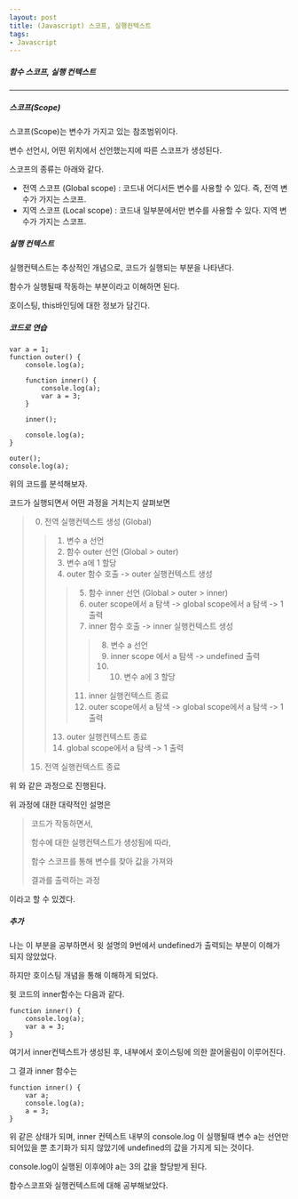 ```yaml
---
layout: post
title: (Javascript) 스코프, 실행컨텍스트
tags:
- Javascript
---
```


##### 함수 스코프, 실행 컨텍스트

---



##### 스코프(Scope)



스코프(Scope)는 변수가 가지고 있는 참조범위이다. 

변수 선언시, 어떤 위치에서 선언했는지에 따른 스코프가 생성된다.

스코프의 종류는 아래와 같다.



* 전역 스코프 (Global scope) : 코드내 어디서든 변수를 사용할 수 있다. 즉, 전역 변수가 가지는 스코프.
* 지역 스코프  (Local scope) : 코드내 일부분에서만 변수를 사용할 수 있다. 지역 변수가 가지는 스코프.



##### 실행 컨텍스트



실행컨텍스트는 추상적인 개념으로, 코드가 실행되는 부분을 나타낸다.

함수가 실행될때 작동하는 부분이라고 이해하면 된다.

호이스팅, this바인딩에 대한 정보가 담긴다.



##### 코드로 연습

```
var a = 1;
function outer() {
    console.log(a);
    
    function inner() {
        console.log(a);
        var a = 3;
    }
    
    inner();
    
    console.log(a);
}

outer();
console.log(a);
```

위의 코드를 분석해보자.



코드가 실행되면서 어떤 과정을 거치는지 살펴보면



>0. 전역 실행컨텍스트 생성 (Global)
>
>> 1. 변수 a 선언
>> 2. 함수 outer 선언 (Global > outer)
>> 3. 변수 a에 1 할당
>> 4. outer 함수 호출 -> outer 실행컨텍스트 생성
>>
>> > 5. 함수 inner 선언 (Global > outer > inner)
>> > 6. outer scope에서 a 탐색 -> global scope에서 a 탐색 -> 1 출력
>> > 7. inner 함수 호출 -> inner 실행컨텍스트 생성
>> >
>> > > 8. 변수 a 선언
>> > > 9. inner scope 에서 a 탐색 -> undefined 출력
>> > > 10. 10. 변수 a에 3 할당
>> >
>> > 11. inner 실행컨텍스트 종료
>> > 12. outer scope에서 a 탐색 -> global scope에서 a 탐색 -> 1 출력
>>
>> 13. outer 실행컨텍스트 종료
>> 14. global scope에서 a 탐색 -> 1 출력
>
>15. 전역 실행컨텍스트 종료



위 와 같은 과정으로 진행된다.

위 과정에 대한 대략적인 설명은

>코드가 작동하면서, 
>
>함수에 대한 실행컨텍스트가 생성됨에 따라,
>
>함수 스코프를 통해 변수를 찾아 값을 가져와
>
>결과를 출력하는 과정

이라고 할 수 있겠다.



##### 추가

나는 이 부분을 공부하면서 윗 설명의 9번에서 undefined가 출력되는 부분이 이해가 되지 않았었다.

하지만 호이스팅 개념을 통해 이해하게 되었다.

윗 코드의 inner함수는 다음과 같다.

```
function inner() {
    console.log(a);
    var a = 3;
}
```

여기서 inner컨텍스트가 생성된 후, 내부에서 호이스팅에 의한 끌어올림이 이루어진다. 

그 결과 inner 함수는

```
function inner() {
	var a;
    console.log(a);
    a = 3;
}
```

위 같은 상태가 되며, inner 컨텍스트 내부의 console.log 이 실행될때 변수 a는 선언만 되어있을 뿐 초기화가 되지 않았기에 undefined의 값을 가지게 되는 것이다.

console.log이 실행된 이후에야 a는 3의 값을 할당받게 된다.



함수스코프와 실행컨텍스트에 대해 공부해보았다.
